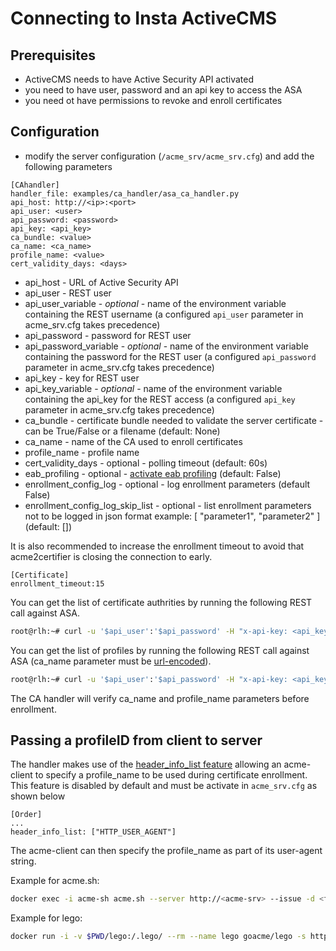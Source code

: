<!-- markdownlint-disable  MD013 -->
<!-- wiki-title CA handler for Insta -->
# Connecting to Insta ActiveCMS

## Prerequisites

- ActiveCMS needs to have Active Security API activated
- you need to have user, password and an api key to access the ASA
- you need ot have permissions to revoke and enroll certificates

## Configuration

- modify the server configuration (`/acme_srv/acme_srv.cfg`) and add the following parameters

```config
[CAhandler]
handler_file: examples/ca_handler/asa_ca_handler.py
api_host: http://<ip>:<port>
api_user: <user>
api_password: <password>
api_key: <api_key>
ca_bundle: <value>
ca_name: <ca_name>
profile_name: <value>
cert_validity_days: <days>
```

- api_host - URL of Active Security API
- api_user - REST user
- api_user_variable - *optional* - name of the environment variable containing the REST username (a configured `api_user` parameter in acme_srv.cfg takes precedence)
- api_password - password for REST user
- api_password_variable - *optional* - name of the environment variable containing the password for the REST user (a configured `api_password` parameter in acme_srv.cfg takes precedence)
- api_key - key for REST user
- api_key_variable - *optional* - name of the environment variable containing the api_key for the REST access (a configured `api_key` parameter in acme_srv.cfg takes precedence)
- ca_bundle - certificate bundle needed to validate the server certificate - can be True/False or a filename (default: None)
- ca_name - name of the CA used to enroll certificates
- profile_name - profile name
- cert_validity_days - optional - polling timeout (default: 60s)
- eab_profiling - optional - [activate eab profiling](eab_profiling.md) (default: False)
- enrollment_config_log - optional - log enrollment parameters (default False)
- enrollment_config_log_skip_list - optional - list enrollment parameters not to be logged in json format example: [ "parameter1", "parameter2" ] (default: [])

It is also recommended to increase the enrollment timeout to avoid that acme2certifier is closing the connection to early.

```config
[Certificate]
enrollment_timeout:15
```

You can get the list of certificate authrities by running the following REST call against ASA.

```bash
root@rlh:~# curl -u '$api_user':'$api_password' -H "x-api-key: <api_key> $api_host'/list_issuers
```

You can get the list of profiles by running the following REST call against ASA (ca_name parameter must be [url-encoded](https://en.wikipedia.org/wiki/Percent-encoding)).

```bash
root@rlh:~# curl -u '$api_user':'$api_password' -H "x-api-key: <api_key> $api_host'/list_profiles?issuerName=<ca_name>
```

The CA handler will verify ca_name and profile_name parameters before enrollment.

## Passing a profileID from client to server

The handler makes use of the [header_info_list feature](header_info.md) allowing an acme-client to specify a profile_name to be used during certificate enrollment. This feature is disabled by default and must be activate in `acme_srv.cfg` as shown below

```config
[Order]
...
header_info_list: ["HTTP_USER_AGENT"]
```

The acme-client can then specify the profile_name as part of its user-agent string.

Example for acme.sh:

```bash
docker exec -i acme-sh acme.sh --server http://<acme-srv> --issue -d <fqdn> --standalone --useragent profile_name=<profile-name> --debug 3 --output-insecure
```

Example for lego:

```bash
docker run -i -v $PWD/lego:/.lego/ --rm --name lego goacme/lego -s http://<acme-srv> -a --email "lego@example.com" --user-agent profile_name=<profile_name> -d <fqdn> --http run
```
